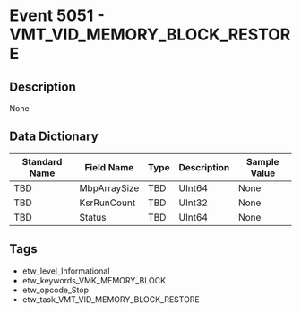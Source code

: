 # Event 5051 - VMT_VID_MEMORY_BLOCK_RESTORE

## Description
None

## Data Dictionary
|Standard Name|Field Name|Type|Description|Sample Value|
|---|---|---|---|---|
|TBD|MbpArraySize|TBD|UInt64|None|None|
|TBD|KsrRunCount|TBD|UInt32|None|None|
|TBD|Status|TBD|UInt64|None|None|

## Tags
* etw_level_Informational
* etw_keywords_VMK_MEMORY_BLOCK
* etw_opcode_Stop
* etw_task_VMT_VID_MEMORY_BLOCK_RESTORE